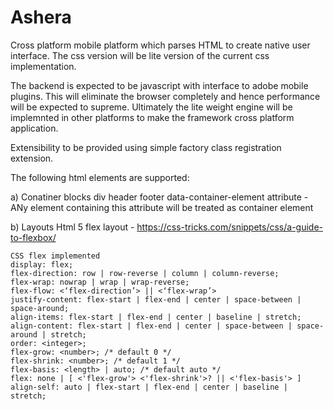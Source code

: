 # Ashera
Cross platform mobile platform which parses HTML to create native user interface. The css version will be lite version of the current css implementation. 

The backend is expected to be javascript with interface to adobe mobile plugins. This will eliminate the browser completely and hence performance will be expected to supreme. Ultimately the lite weight engine will be implemnted in other platforms to make the framework cross platform application.

Extensibility to be provided using simple factory class registration extension.

The following html elements are supported:

a)  Conatiner blocks 
    div
    header
    footer
    data-container-element attribute - ANy element containing this attribute will be treated as container element

b) Layouts
    Html 5 flex layout - https://css-tricks.com/snippets/css/a-guide-to-flexbox/
    
    CSS flex implemented
    display: flex;
    flex-direction: row | row-reverse | column | column-reverse;
    flex-wrap: nowrap | wrap | wrap-reverse;
    flex-flow: <‘flex-direction’> || <‘flex-wrap’>
    justify-content: flex-start | flex-end | center | space-between | space-around;
    align-items: flex-start | flex-end | center | baseline | stretch;
    align-content: flex-start | flex-end | center | space-between | space-around | stretch;
    order: <integer>;
    flex-grow: <number>; /* default 0 */
    flex-shrink: <number>; /* default 1 */
    flex-basis: <length> | auto; /* default auto */
    flex: none | [ <'flex-grow'> <'flex-shrink'>? || <'flex-basis'> ]
    align-self: auto | flex-start | flex-end | center | baseline | stretch;








